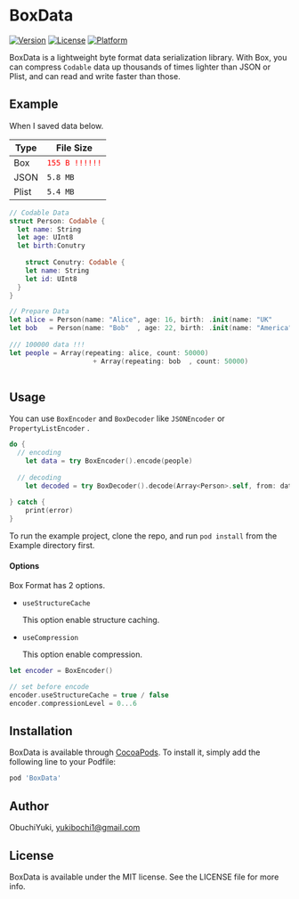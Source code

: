 # BoxData

[![Version](https://img.shields.io/cocoapods/v/BoxData.svg?style=flat)](https://cocoapods.org/pods/BoxData) [![License](https://img.shields.io/cocoapods/l/BoxData.svg?style=flat)](https://cocoapods.org/pods/BoxData) [![Platform](https://img.shields.io/cocoapods/p/BoxData.svg?style=flat)](https://cocoapods.org/pods/BoxData)



BoxData is a lightweight byte format data serialization library. With Box, you can compress `Codable` data up thousands of times lighter than JSON or Plist, and can read and write faster than those.



## Example

When I saved data below.

| Type  | File Size                             |
| ----- | ------------------------------------- |
| Box   | <font color=red>`155 B !!!!!!`</font> |
| JSON  | `5.8 MB`                              |
| Plist | `5.4 MB`                              |

```swift
// Codable Data
struct Person: Codable {
  let name: String 
  let age: UInt8
  let birth:Conutry
  
	struct Conutry: Codable {
    let name: String
    let id: UInt8
  }
}

// Prepare Data
let alice = Person(name: "Alice", age: 16, birth: .init(name: "UK"     , id: 12))
let bob   = Person(name: "Bob"  , age: 22, birth: .init(name: "America", id: 14))
        
/// 100000 data !!!
let people = Array(repeating: alice, count: 50000) 
					 + Array(repeating: bob  , count: 50000)
        
```



## Usage

You can use `BoxEncoder` and `BoxDecoder` like `JSONEncoder` or `PropertyListEncoder` .

```swift
do {
  // encoding
	let data = try BoxEncoder().encode(people)
  
  // decoding
	let decoded = try BoxDecoder().decode(Array<Person>.self, from: data)
  
} catch {
	print(error)
}
```

To run the example project, clone the repo, and run `pod install` from the Example directory first.



#### Options

Box Format has 2 options.

- `useStructureCache`

  This option enable structure caching.

- `useCompression`

	This option enable compression.

```swift
let encoder = BoxEncoder()

// set before encode
encoder.useStructureCache = true / false
encoder.compressionLevel = 0...6
```



## Installation

BoxData is available through [CocoaPods](https://cocoapods.org). To install
it, simply add the following line to your Podfile:

```ruby
pod 'BoxData'
```



## Author

ObuchiYuki, yukibochi1@gmail.com



## License

BoxData is available under the MIT license. See the LICENSE file for more info.
